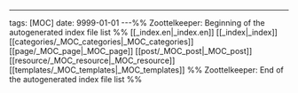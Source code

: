 ---
tags: [MOC]
date: 9999-01-01
---%% Zoottelkeeper: Beginning of the autogenerated index file list  %%
 [[_index.en|_index.en]]
 [[_index|_index]]
 [[categories/_MOC_categories|_MOC_categories]]
 [[page/_MOC_page|_MOC_page]]
 [[post/_MOC_post|_MOC_post]]
 [[resource/_MOC_resource|_MOC_resource]]
 [[templates/_MOC_templates|_MOC_templates]]
%% Zoottelkeeper: End of the autogenerated index file list  %%
